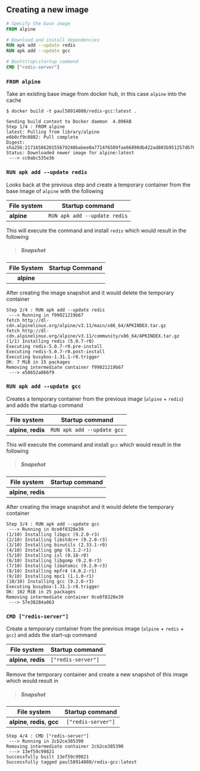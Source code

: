 ## Creating a new image

```dockerfile
# Specify the base image
FROM alpine

# Download and install dependencies
RUN apk add --update redis
RUN apk add --update gcc

# Bootstrap\startup command
CMD ["redis-server"]
```

### `FROM alpine`

Take an existing base image from docker hub, in this case `alpine` into the cache

```
$ docker build -t paul58914080/redis-gcc:latest .

Sending build context to Docker daemon  4.096kB
Step 1/4 : FROM alpine
latest: Pulling from library/alpine
e6b0cf9c0882: Pull complete 
Digest: sha256:2171658620155679240babee0a7714f6509fae66898db422ad803b951257db78
Status: Downloaded newer image for alpine:latest
 ---> cc0abc535e36
```

### `RUN apk add --update redis`

Looks back at the previous step and create a temporary container from the base image of `alpine` with the following


| File system     | Startup command              |
|-----------------|------------------------------|
| **alpine**      | `RUN apk add --update redis` |

This will execute the command and install `redis` which would result in the following

> ##### Snapshot

| File System      | Startup Command                 |
|:----------------:|:-------------------------------:|
| **alpine**       |                                 |

After creating the image snapshot and it would delete the temporary container

```
Step 2/4 : RUN apk add --update redis
 ---> Running in f99021219b67
fetch http://dl-cdn.alpinelinux.org/alpine/v3.11/main/x86_64/APKINDEX.tar.gz
fetch http://dl-cdn.alpinelinux.org/alpine/v3.11/community/x86_64/APKINDEX.tar.gz
(1/1) Installing redis (5.0.7-r0)
Executing redis-5.0.7-r0.pre-install
Executing redis-5.0.7-r0.post-install
Executing busybox-1.31.1-r8.trigger
OK: 7 MiB in 15 packages
Removing intermediate container f99021219b67
 ---> e58652a066f9
```

### `RUN apk add --update gcc`

Creates a temporary container from the previous image (`alpine` + `redis`) and adds the startup command 

| File system               | Startup command            |
|---------------------------|----------------------------|
| **alpine**, **redis**     | `RUN apk add --update gcc` |


This will execute the command and install `gcc` which would result in the following

> ##### Snapshot

| File system                 | Startup command                 |
|:---------------------------:|:-------------------------------:|
| **alpine**, **redis**       |                                 |

After creating the image snapshot and it would delete the temporary container

```
Step 3/4 : RUN apk add --update gcc
 ---> Running in 0ce0f8320e39
(1/10) Installing libgcc (9.2.0-r3)
(2/10) Installing libstdc++ (9.2.0-r3)
(3/10) Installing binutils (2.33.1-r0)
(4/10) Installing gmp (6.1.2-r1)
(5/10) Installing isl (0.18-r0)
(6/10) Installing libgomp (9.2.0-r3)
(7/10) Installing libatomic (9.2.0-r3)
(8/10) Installing mpfr4 (4.0.2-r1)
(9/10) Installing mpc1 (1.1.0-r1)
(10/10) Installing gcc (9.2.0-r3)
Executing busybox-1.31.1-r8.trigger
OK: 102 MiB in 25 packages
Removing intermediate container 0ce0f8320e39
 ---> 57e38284a863
```

### `CMD ["redis-server"]`

Create a temporary container from the previous image (`alpine` + `redis` + `gcc`) and adds the start-up command 

| File system               | Startup command     |
|---------------------------|---------------------|
| **alpine**, **redis**     | `["redis-server"]` |


Remove the temporary container and create a new snapshot of this image which would result in 

> ##### Snapshot

| File system                    | Startup command                 |
|:------------------------------:|:-------------------------------:|
| **alpine**, **redis**, **gcc** | `["redis-server"]`              |

```
Step 4/4 : CMD ["redis-server"]
 ---> Running in 2cb2ce385390
Removing intermediate container 2cb2ce385390
 ---> 13ef59c99821
Successfully built 13ef59c99821
Successfully tagged paul58914080/redis-gcc:latest
```

